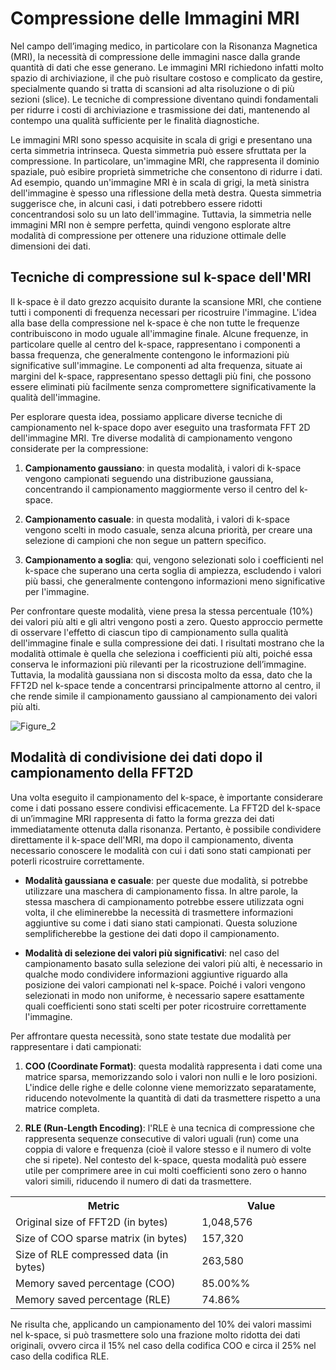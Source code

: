 # Compressione delle Immagini MRI

Nel campo dell’imaging medico, in particolare con la Risonanza Magnetica (MRI), la necessità di compressione delle immagini nasce dalla grande quantità di dati che esse generano. Le immagini MRI richiedono infatti molto spazio di archiviazione, il che può risultare costoso e complicato da gestire, specialmente quando si tratta di scansioni ad alta risoluzione o di più sezioni (slice). Le tecniche di compressione diventano quindi fondamentali per ridurre i costi di archiviazione e trasmissione dei dati, mantenendo al contempo una qualità sufficiente per le finalità diagnostiche.

Le immagini MRI sono spesso acquisite in scala di grigi e presentano una certa simmetria intrinseca. Questa simmetria può essere sfruttata per la compressione. In particolare, un'immagine MRI, che rappresenta il dominio spaziale, può esibire proprietà simmetriche che consentono di ridurre i dati. Ad esempio, quando un'immagine MRI è in scala di grigi, la metà sinistra dell'immagine è spesso una riflessione della metà destra. Questa simmetria suggerisce che, in alcuni casi, i dati potrebbero essere ridotti concentrandosi solo su un lato dell'immagine. Tuttavia, la simmetria nelle immagini MRI non è sempre perfetta, quindi vengono esplorate altre modalità di compressione per ottenere una riduzione ottimale delle dimensioni dei dati.

## Tecniche di compressione sul k-space dell'MRI

Il k-space è il dato grezzo acquisito durante la scansione MRI, che contiene tutti i componenti di frequenza necessari per ricostruire l'immagine. L'idea alla base della compressione nel k-space è che non tutte le frequenze contribuiscono in modo uguale all'immagine finale. Alcune frequenze, in particolare quelle al centro del k-space, rappresentano i componenti a bassa frequenza, che generalmente contengono le informazioni più significative sull'immagine. Le componenti ad alta frequenza, situate ai margini del k-space, rappresentano spesso dettagli più fini, che possono essere eliminati più facilmente senza compromettere significativamente la qualità dell'immagine.

Per esplorare questa idea, possiamo applicare diverse tecniche di campionamento nel k-space dopo aver eseguito una trasformata FFT 2D dell'immagine MRI. Tre diverse modalità di campionamento vengono considerate per la compressione:

1. **Campionamento gaussiano**: in questa modalità, i valori di k-space vengono campionati seguendo una distribuzione gaussiana, concentrando il campionamento maggiormente verso il centro del k-space.
   
2. **Campionamento casuale**: in questa modalità, i valori di k-space vengono scelti in modo casuale, senza alcuna priorità, per creare una selezione di campioni che non segue un pattern specifico.

3. **Campionamento a soglia**: qui, vengono selezionati solo i coefficienti nel k-space che superano una certa soglia di ampiezza, escludendo i valori più bassi, che generalmente contengono informazioni meno significative per l'immagine.

Per confrontare queste modalità, viene presa la stessa percentuale (10%) dei valori più alti e gli altri vengono posti a zero. Questo approccio permette di osservare l'effetto di ciascun tipo di campionamento sulla qualità dell'immagine finale e sulla compressione dei dati. I risultati mostrano che la modalità ottimale è quella che seleziona i coefficienti più alti, poiché essa conserva le informazioni più rilevanti per la ricostruzione dell’immagine. Tuttavia, la modalità gaussiana non si discosta molto da essa, dato che la FFT2D nel k-space tende a concentrarsi principalmente attorno al centro, il che rende simile il campionamento gaussiano al campionamento dei valori più alti.

![Figure_2](https://github.com/user-attachments/assets/b2363f85-79c4-40f7-99d4-8238c297bbf0)


## Modalità di condivisione dei dati dopo il campionamento della FFT2D

Una volta eseguito il campionamento del k-space, è importante considerare come i dati possano essere condivisi efficacemente. La FFT2D del k-space di un’immagine MRI rappresenta di fatto la forma grezza dei dati immediatamente ottenuta dalla risonanza. Pertanto, è possibile condividere direttamente il k-space dell'MRI, ma dopo il campionamento, diventa necessario conoscere le modalità con cui i dati sono stati campionati per poterli ricostruire correttamente.

- **Modalità gaussiana e casuale**: per queste due modalità, si potrebbe utilizzare una maschera di campionamento fissa. In altre parole, la stessa maschera di campionamento potrebbe essere utilizzata ogni volta, il che eliminerebbe la necessità di trasmettere informazioni aggiuntive su come i dati siano stati campionati. Questa soluzione semplificherebbe la gestione dei dati dopo il campionamento.

- **Modalità di selezione dei valori più significativi**: nel caso del campionamento basato sulla selezione dei valori più alti, è necessario in qualche modo condividere informazioni aggiuntive riguardo alla posizione dei valori campionati nel k-space. Poiché i valori vengono selezionati in modo non uniforme, è necessario sapere esattamente quali coefficienti sono stati scelti per poter ricostruire correttamente l'immagine.

Per affrontare questa necessità, sono state testate due modalità per rappresentare i dati campionati:

1. **COO (Coordinate Format)**: questa modalità rappresenta i dati come una matrice sparsa, memorizzando solo i valori non nulli e le loro posizioni. L'indice delle righe e delle colonne viene memorizzato separatamente, riducendo notevolmente la quantità di dati da trasmettere rispetto a una matrice completa.

2. **RLE (Run-Length Encoding)**: l'RLE è una tecnica di compressione che rappresenta sequenze consecutive di valori uguali (run) come una coppia di valore e frequenza (cioè il valore stesso e il numero di volte che si ripete). Nel contesto del k-space, questa modalità può essere utile per comprimere aree in cui molti coefficienti sono zero o hanno valori simili, riducendo il numero di dati da trasmettere.

<table align="center">
  <tr>
    <th style="width: 300px;">Metric</th>
    <th style="width: 200px;">Value</th>
  </tr>
  <tr>
    <td>Original size of FFT2D (in bytes)</td>
    <td>1,048,576</td>
  </tr>
  <tr>
    <td>Size of COO sparse matrix (in bytes)</td>
    <td>157,320</td>
  </tr>
  <tr>
    <td>Size of RLE compressed data (in bytes)</td>
    <td>263,580</td>
  </tr>
  <tr>
    <td>Memory saved percentage (COO)</td>
    <td>85.00%%</td>
  </tr>
  <tr>
    <td>Memory saved percentage (RLE)</td>
    <td>74.86%</td>
  </tr>
</table>

Ne risulta che, applicando un campionamento del 10% dei valori massimi nel k-space, si può trasmettere solo una frazione molto ridotta dei dati originali, ovvero circa il 15% nel caso della codifica COO e circa il 25% nel caso della codifica RLE.